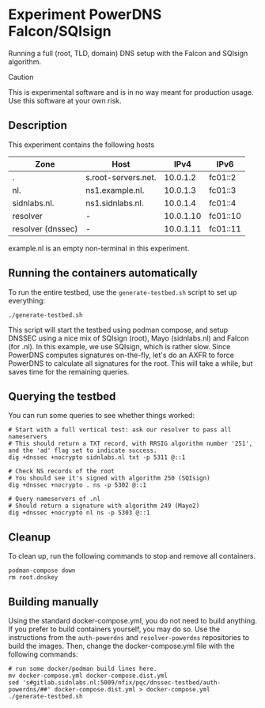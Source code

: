 # Experiment PowerDNS Falcon/SQIsign

Running a full (root, TLD, domain) DNS setup with the Falcon and SQIsign algorithm.

> [!CAUTION]
> This is experimental software and is in no way meant for production usage. Use this software at your own risk.

## Description

This experiment contains the following hosts

| Zone                 | Host                   | IPv4      |  IPv6    |
| ------------         | ---------------------- | --------- | -------- |
| .                    | s.root-servers.net.    | 10.0.1.2  | fc01::2  |
| nl.                  | ns1.example.nl.        | 10.0.1.3  | fc01::3  |
| sidnlabs.nl.         | ns1.sidnlabs.nl.       | 10.0.1.4  | fc01::4  |
| resolver             | -                      | 10.0.1.10 | fc01::10 |
| resolver (dnssec)    | -                      | 10.0.1.11 | fc01::11 |

example.nl is an empty non-terminal in this experiment.

## Running the containers automatically

To run the entire testbed, use the `generate-testbed.sh` script to set up everything:

    ./generate-testbed.sh

This script will start the testbed using podman compose, and setup DNSSEC using a nice mix of SQIsign (root), Mayo (sidnlabs.nl) and Falcon (for .nl).
In this example, we use SQIsign, which is rather slow.
Since PowerDNS computes signatures on-the-fly, let's do an AXFR to force PowerDNS to calculate all signatures for the root.
This will take a while, but saves time for the remaining queries.

## Querying the testbed

You can run some queries to see whether things worked:

    # Start with a full vertical test: ask our resolver to pass all nameservers
    # This should return a TXT record, with RRSIG algorithm number '251', and the 'ad' flag set to indicate success.
    dig +dnssec +nocrypto sidnlabs.nl txt -p 5311 @::1

    # Check NS records of the root
    # You should see it's signed with algorithm 250 (SQIsign)
    dig +dnssec +nocrypto . ns -p 5302 @::1
    
    # Query nameservers of .nl
    # Should return a signature with algorithm 249 (Mayo2)
    dig +dnssec +nocrypto nl ns -p 5303 @::1

## Cleanup

To clean up, run the following commands to stop and remove all containers.

    podman-compose down
    rm root.dnskey

## Building manually

Using the standard docker-compose.yml, you do not need to build anything.
If you prefer to build containers yourself, you may do so.
Use the instructions from the `auth-powerdns` and `resolver-powerdns` repositories to build the images.
Then, change the docker-compose.yml file with the following commands:

    # run some docker/podman build lines here.
    mv docker-compose.yml docker-compose.dist.yml
    sed 's#gitlab.sidnlabs.nl:5009/nfix/pqc/dnssec-testbed/auth-powerdns/##' docker-compose.dist.yml > docker-compose.yml
    ./generate-testbed.sh
